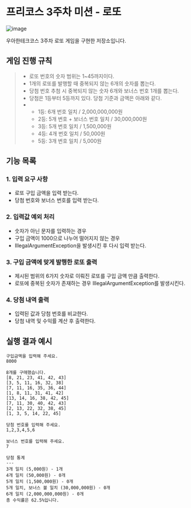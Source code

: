 # 프리코스 3주차 미션 - 로또
![image](https://ci5.googleusercontent.com/proxy/iPspE6mKRjJI5nLDS3MsfeU3X-g2tcPmpINSQngf2ybS3cwWzpA_NuHsoZtKWQCD8TRQS5tFyVIww6TpU5KqdvJOzLruwZo6=s0-d-e1-ft#https://apply.techcourse.co.kr/assets/mail/header.jpg)

우아한테크코스 3주차 로또 게임을 구현한 저장소입니다.






## 게임 진행 규칙
>- 로또 번호의 숫자 범위는 1~45까지이다.
>- 1개의 로또를 발행할 때 중복되지 않는 6개의 숫자를 뽑는다.
>- 당첨 번호 추첨 시 중복되지 않는 숫자 6개와 보너스 번호 1개를 뽑는다.
>- 당첨은 1등부터 5등까지 있다. 당첨 기준과 금액은 아래와 같다.
>- 
>    - 1등: 6개 번호 일치 / 2,000,000,000원
>    - 2등: 5개 번호 + 보너스 번호 일치 / 30,000,000원
>    - 3등: 5개 번호 일치 / 1,500,000원
>    - 4등: 4개 번호 일치 / 50,000원
>    - 5등: 3개 번호 일치 / 5,000원




   

## 기능 목록
### 1. 입력 요구 사항
- 로또 구입 금액을 입력 받는다.
- 당첨 번호와 보너스 번호를 입력 받는다.

### 2. 입력값 예외 처리
- 숫자가 아닌 문자를 입력하는 경우
- 구입 금액이 1000으로 나누어 떨어지지 않는 경우
- IllegalArgumentException을 발생시킨 후 다시 입력 받는다.

### 3. 구입 금액에 맞게 발행한 로또 출력
- 제시된 범위의 6가지 숫자로 이뤄진 로또를 구입 금액 만큼 출력한다.
- 로또에 중복된 숫자가 존재하는 경우 IllegalArgumentException를 발생시킨다.

### 4. 당첨 내역 출력
- 입력된 값과 당첨 번호를 비교한다.
- 당첨 내역 및 수익률 계산 후 출력한다.






## 실행 결과 예시
```
구입금액을 입력해 주세요.
8000

8개를 구매했습니다.
[8, 21, 23, 41, 42, 43]
[3, 5, 11, 16, 32, 38]
[7, 11, 16, 35, 36, 44]
[1, 8, 11, 31, 41, 42]
[13, 14, 16, 38, 42, 45]
[7, 11, 30, 40, 42, 43]
[2, 13, 22, 32, 38, 45]
[1, 3, 5, 14, 22, 45]

당첨 번호를 입력해 주세요.
1,2,3,4,5,6

보너스 번호를 입력해 주세요.
7

당첨 통계
---
3개 일치 (5,000원) - 1개
4개 일치 (50,000원) - 0개
5개 일치 (1,500,000원) - 0개
5개 일치, 보너스 볼 일치 (30,000,000원) - 0개
6개 일치 (2,000,000,000원) - 0개
총 수익률은 62.5%입니다.